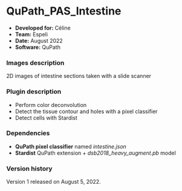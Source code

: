 # QuPath_PAS_Intestine

* **Developed for:** Céline
* **Team:** Espeli
* **Date:** August 2022
* **Software:** QuPath

### Images description

2D images of intestine sections taken with a slide scanner

### Plugin description

* Perform color deconvolution 
* Detect the tissue contour and holes with a pixel classifier
* Detect cells with Stardist

### Dependencies

* **QuPath pixel classifier** named *intestine.json*
* **Stardist** QuPath extension + *dsb2018_heavy_augment.pb* model

### Version history

Version 1 released on August 5, 2022.

